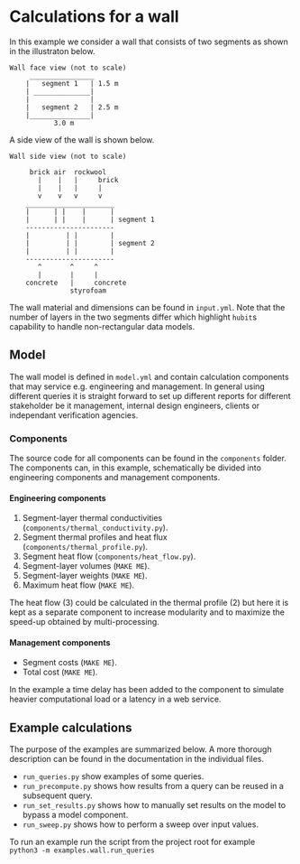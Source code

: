 # Calculations for a wall

In this example we consider a wall that consists of two segments 
as shown in the illustraton below. 

``` 
Wall face view (not to scale)
     ________________
    |   segment 1   | 1.5 m
    | ______________|
    |               | 
    |   segment 2   | 2.5 m
    |_______________|
           3.0 m
```

A side view of the wall is shown below.

```
Wall side view (not to scale)

     brick air  rockwool 
       |    |   |     brick
       |    |   |     |
       v    v   v     v
    ______________________
    |      | |    |      |
    |      | |    |      | segment 1
    ----------------------
    |         | |        |
    |         | |        | segment 2
    |         | |        |
    ----------------------
       ^       ^     ^ 
       |       |     |
    concrete   |     concrete 
               styrofoam 
```
The wall material and dimensions can be found in `input.yml`. Note that the 
number of layers in the two segments differ which highlight `hubit`s capability 
to handle non-rectangular data models.

## Model
The wall model is defined in `model.yml` and contain calculation components 
that may service e.g. engineering and management. In general using different 
queries it is straight forward to set up different reports for different stakeholder 
be it management, internal design engineers, clients or independant verification agencies.

### Components
The source code for all components can be found in the `components` folder. The 
components can, in this example, schematically be divided into engineering 
components and management components.

#### Engineering components

1. Segment-layer thermal conductivities (`components/thermal_conductivity.py`).
2. Segment thermal profiles and heat flux (`components/thermal_profile.py`).
3. Segment heat flow (`components/heat_flow.py`).
4. Segment-layer volumes (`MAKE ME`).
5. Segment-layer weights (`MAKE ME`).
6. Maximum heat flow (`MAKE ME`).

The heat flow (3) could be calculated in the thermal profile (2) but here
it is kept as a separate component to increase modularity and to maximize the speed-up 
obtained by multi-processing.

#### Management components

* Segment costs (`MAKE ME`).
* Total cost (`MAKE ME`).

In the example a time delay has been added to the component to simulate 
heavier computational load or a latency in a web service.

## Example calculations
The purpose of the examples are summarized below. A more thorough description 
can be found in the documentation in the individual files.

* `run_queries.py` show examples of some queries.
* `run_precompute.py` shows how results from a query can be reused in a subsequent query. 
* `run_set_results.py` shows how to manually set results on the model to bypass a model component.
* `run_sweep.py` shows how to perform a sweep over input values.

To run an example run the script from the project root for example  
`python3 -m examples.wall.run_queries`

